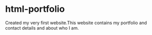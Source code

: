 # html-portfolio
Created my very first website.This website contains my portfolio and contact details and about who I am.
